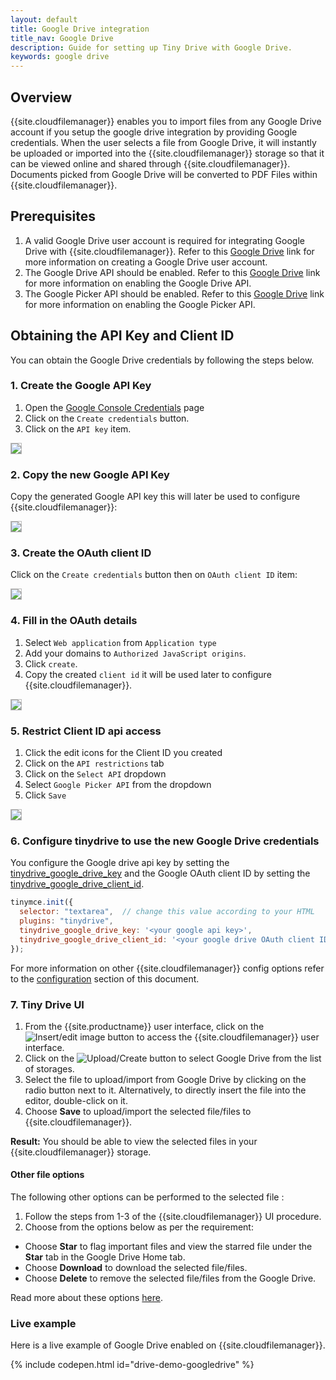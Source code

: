 ```yaml
---
layout: default
title: Google Drive integration
title_nav: Google Drive
description: Guide for setting up Tiny Drive with Google Drive.
keywords: google drive
---
```


## Overview

{{site.cloudfilemanager}} enables you to import files from any Google Drive account if you setup the google drive integration by providing Google credentials. When the user selects a file from Google Drive, it will instantly be uploaded or imported into the {{site.cloudfilemanager}} storage so that it can be viewed online and shared through {{site.cloudfilemanager}}. Documents picked from Google Drive will be converted to PDF Files within {{site.cloudfilemanager}}.

## Prerequisites

1. A valid Google Drive user account is required for integrating Google Drive with {{site.cloudfilemanager}}. Refer to this [Google Drive](https://support.google.com/drive/answer/2424384?co=GENIE.Platform%3DDesktop&hl=en) link for more information on creating a Google Drive user account.
2. The Google Drive API should be enabled. Refer to this [Google Drive](https://developers.google.com/drive/api/v3/enable-drive-api) link for more information on enabling the Google Drive API.
3. The Google Picker API should be enabled. Refer to this [Google Drive](https://developers.google.com/picker/docs/) link for more information on enabling the Google Picker API.

## Obtaining the API Key and Client ID

You can obtain the Google Drive credentials by following the steps below.

### 1. Create the Google API Key

1. Open the [Google Console Credentials](https://console.developers.google.com/apis/credentials) page
2. Click on the `Create credentials` button.
3. Click on the `API key` item.

<img src="{{site.baseurl}}/images/tinydrive-googledrive-dump1.png" style="border: 1px solid #BBB">

### 2. Copy the new Google API Key

Copy the generated Google API key this will later be used to configure {{site.cloudfilemanager}}:

<img src="{{site.baseurl}}/images/tinydrive-googledrive-dump2.png" style="border: 1px solid #BBB">

### 3. Create the OAuth client ID

Click on the `Create credentials` button then on `OAuth client ID` item:

<img src="{{site.baseurl}}/images/tinydrive-googledrive-dump3.png" style="border: 1px solid #BBB">

### 4. Fill in the OAuth details

1. Select `Web application` from `Application type`
2. Add your domains to `Authorized JavaScript origins`.
3. Click `create`.
4. Copy the created `client id` it will be used later to configure {{site.cloudfilemanager}}.

<img src="{{site.baseurl}}/images/tinydrive-googledrive-dump4.png" style="border: 1px solid #BBB">

### 5. Restrict Client ID api access

1. Click the edit icons for the Client ID you created
2. Click on the `API restrictions` tab
3. Click on the `Select API` dropdown
4. Select `Google Picker API` from the dropdown
5. Click `Save`

<img src="{{site.baseurl}}/images/tinydrive-googledrive-dump5.png" style="border: 1px solid #BBB">

### 6. Configure tinydrive to use the new Google Drive credentials

You configure the Google drive api key by setting the [tinydrive_google_drive_key]({{site.baseurl}}/tinydrive/configuration/#tinydrive_google_drive_key) and the Google OAuth client ID by setting the [tinydrive_google_drive_client_id]({{site.baseurl}}/tinydrive/configuration/#tinydrive_google_drive_client_id).

```js
tinymce.init({
  selector: "textarea",  // change this value according to your HTML
  plugins: "tinydrive",
  tinydrive_google_drive_key: '<your google api key>',
  tinydrive_google_drive_client_id: '<your google drive OAuth client ID>'
});
```

For more information on other {{site.cloudfilemanager}} config options refer to the [configuration]({{site.baseurl}}/tinydrive/configuration) section of this document.

### 7. Tiny Drive UI

1. From the {{site.productname}} user interface, click on the ![**Insert/edit image**]({{site.baseurl}}/images/insertimage.png) button to access the {{site.cloudfilemanager}} user interface.
2. Click on the ![Upload/Create]({{site.baseurl}}/images/upload.png) button to select Google Drive from the list of storages.
3. Select the file to upload/import from Google Drive by clicking on the radio button next to it. Alternatively, to directly insert the file into the editor, double-click on it.
4. Choose **Save** to upload/import the selected file/files to {{site.cloudfilemanager}}.

**Result:** You should be able to view the selected files in your {{site.cloudfilemanager}} storage.

#### Other file options

The following other options can be performed to the selected file :

1. Follow the steps from 1-3 of the {{site.cloudfilemanager}} UI procedure.
2. Choose from the options below as per the requirement:
 * Choose **Star** to flag important files and view the starred file under the **Star** tab in the Google Drive Home tab.
 * Choose **Download** to download the selected file/files.
 * Choose **Delete** to remove the selected file/files from the Google Drive.

Read more about these options [here](https://gsuite.google.com/learning-center/products/drive/get-started/#!/).

### Live example

Here is a live example of Google Drive enabled on {{site.cloudfilemanager}}.

{% include codepen.html id="drive-demo-googledrive" %}
